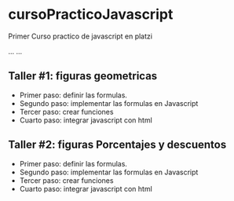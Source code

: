 # cursoPracticoJavascript
Primer Curso practico de javascript en platzi

...
...

## Taller #1: figuras geometricas

- Primer paso: definir las formulas.
- Segundo paso: implementar las formulas en Javascript
- Tercer paso: crear funciones
- Cuarto paso: integrar javascript con html

## Taller #2: figuras Porcentajes y descuentos

- Primer paso: definir las formulas.
- Segundo paso: implementar las formulas en Javascript
- Tercer paso: crear funciones
- Cuarto paso: integrar javascript con html